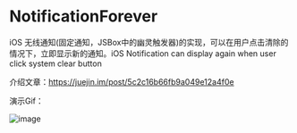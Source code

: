 # NotificationForever
iOS 无线通知(固定通知，JSBox中的幽灵触发器)的实现，可以在用户点击清除的情况下，立即显示新的通知。iOS Notification can display again when user click system clear button

介绍文章：https://juejin.im/post/5c2c16b66fb9a049e12a4f0e





演示Gif：

![image](https://github.com/577528249/NotificationForever/blob/master/%E6%BC%94%E7%A4%BA%E8%A7%86%E9%A2%91.gif)
